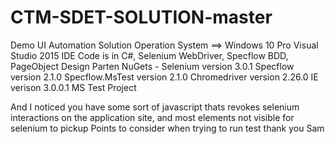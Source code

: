 # CTM-SDET-SOLUTION-master
Demo UI Automation Solution
Operation System ==> Windows 10 Pro
Visual Studio 2015 IDE
Code is in C#, Selenium WebDriver, Specflow BDD,
PageObject Design Parten
NuGets - Selenium version 3.0.1
         Specflow version 2.1.0
         Specflow.MsTest version 2.1.0
         Chromedriver version 2.26.0
         IE verison 3.0.0.1
MS Test Project

And I noticed you have some sort of javascript thats revokes selenium interactions on the application site, and most elements not visible for selenium to pickup 
Points to consider when trying to run test
thank you
Sam
